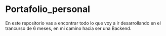 # Portafolio_personal
En este repositorio vas a encontrar todo lo que voy a ir desarrollando en el trancurso de 6 meses, en mi camino hacia ser una Backend.
